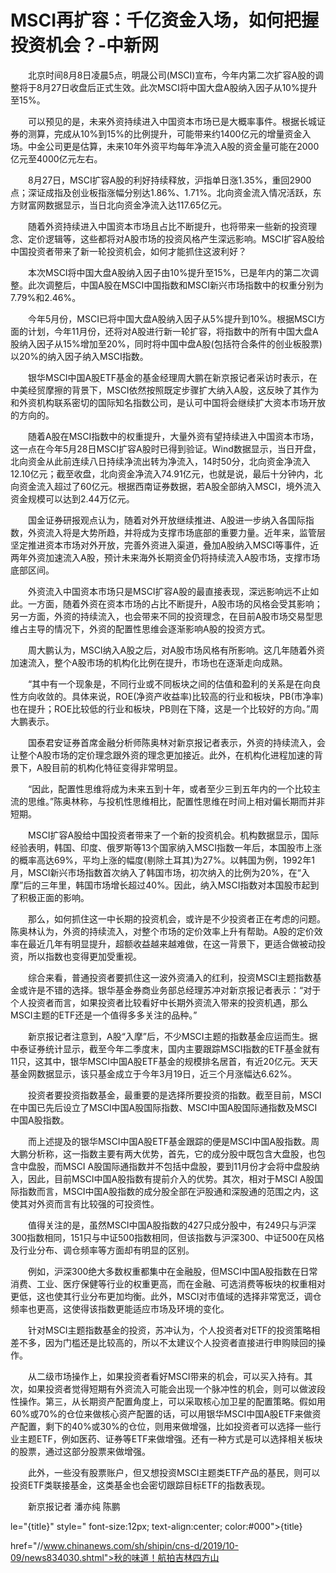 # MSCI再扩容：千亿资金入场，如何把握投资机会？-中新网

　　北京时间8月8日凌晨5点，明晟公司(MSCI)宣布，今年内第二次扩容A股的调整将于8月27日收盘后正式生效。此次MSCI将中国大盘A股纳入因子从10%提升至15%。

　　可以预见的是，未来外资持续进入中国资本市场已是大概率事件。根据长城证券的测算，完成从10%到15%的比例提升，可能带来约1400亿元的增量资金入场。中金公司更是估算，未来10年外资平均每年净流入A股的资金量可能在2000亿元至4000亿元左右。

　　8月27日，MSCI扩容A股的利好持续释放，沪指单日涨1.35%，重回2900点；深证成指及创业板指涨幅分别达1.86%、1.71%。北向资金流入情况活跃，东方财富网数据显示，当日北向资金净流入达117.65亿元。

　　随着外资持续进入中国资本市场且占比不断提升，也将带来一些新的投资理念、定价逻辑等，这些都将对A股市场的投资风格产生深远影响。MSCI扩容A股给中国投资者带来了新一轮投资机会，如何才能抓住这波利好？

　　本次MSCI将中国大盘A股纳入因子由10%提升至15%，已是年内的第二次调整。此次调整后，中国A股在MSCI中国指数和MSCI新兴市场指数中的权重分别为7.79%和2.46%。

　　今年5月份，MSCI已将中国大盘A股纳入因子从5%提升到10%。根据MSCI方面的计划，今年11月份，还将对A股进行新一轮扩容，将指数中的所有中国大盘A股纳入因子从15%增加至20%，同时将中国中盘A股(包括符合条件的创业板股票)以20%的纳入因子纳入MSCI指数。

　　银华MSCI中国A股ETF基金的基金经理周大鹏在新京报记者采访时表示，在中美经贸摩擦的背景下，MSCI依然按照既定步骤扩大纳入A股，这反映了其作为和外资机构联系密切的国际知名指数公司，是认可中国将会继续扩大资本市场开放的方向的。

　　随着A股在MSCI指数中的权重提升，大量外资有望持续进入中国资本市场，这一点在今年5月28日MSCI扩容A股时已得到验证。Wind数据显示，当日开盘，北向资金从此前连续八日持续净流出转为净流入，14时50分，北向资金净流入12.10亿元；截至收盘，北向资金净流入74.91亿元，也就是说，最后十分钟内，北向资金流入超过了60亿元。根据西南证券数据，若A股全部纳入MSCI，境外流入资金规模可以达到2.44万亿元。

　　国金证券研报观点认为，随着对外开放继续推进、A股进一步纳入各国际指数，外资流入将是大势所趋，并将成为支撑市场底部的重要力量。近年来，监管层坚定推进资本市场对外开放，完善外资进入渠道，叠加A股纳入MSCI等事件，近两年外资加速流入A股，预计未来海外长期资金仍将持续流入A股市场，支撑市场底部区间。

　　外资流入中国资本市场只是MSCI扩容A股的最直接表现，深远影响远不止如此。一方面，随着外资在资本市场的占比不断提升，A股市场的风格会受其影响；另一方面，外资的持续流入，也会带来不同的投资理念，在目前A股市场交易型思维占主导的情况下，外资的配置性思维会逐渐影响A股的投资方式。

　　周大鹏认为，MSCI纳入A股之后，对A股市场风格有所影响。这几年随着外资加速流入，整个A股市场的机构化比例在提升，市场也在逐渐走向成熟。

　　“其中有一个现象是，不同行业或不同板块之间的估值和盈利的关系是在向良性方向收敛的。具体来说，ROE(净资产收益率)比较高的行业和板块，PB(市净率)也在提升；ROE比较低的行业和板块，PB则在下降，这是一个比较好的方向。”周大鹏表示。

　　国泰君安证券首席金融分析师陈奥林对新京报记者表示，外资的持续流入，会让整个A股市场的定价理念跟外资的理念更加接近。此外，在机构化进程加速的背景下，A股目前的机构化特征变得非常明显。

　　“因此，配置性思维将成为未来五到十年，或者至少三到五年内的一个比较主流的思维。”陈奥林称，与投机性思维相比，配置性思维在时间上相对偏长期而并非短期。

　　MSCI扩容A股给中国投资者带来了一个新的投资机会。机构数据显示，国际经验表明，韩国、印度、俄罗斯等13个国家纳入MSCI指数一年后，本国股市上涨的概率高达69%，平均上涨的幅度(剔除土耳其)为27%。以韩国为例，1992年1月，MSCI新兴市场指数首次纳入了韩国市场，初次纳入的比例为20%，在“入摩”后的三年里，韩国市场增长超过40%。因此，纳入MSCI指数对本国股市起到了积极正面的影响。

　　那么，如何抓住这一中长期的投资机会，或许是不少投资者正在考虑的问题。陈奥林认为，外资的持续流入，对整个市场的定价效率上升有帮助。A股的定价效率在最近几年有明显提升，超额收益越来越难做，在这一背景下，更适合做被动投资，所以指数也变得更加受重视。

　　综合来看，普通投资者要抓住这一波外资涌入的红利，投资MSCI主题指数基金或许是不错的选择。银华基金券商业务部总经理苏冲对新京报记者表示：“对于个人投资者而言，如果投资者比较看好中长期外资流入带来的投资机遇，那么MSCI主题的ETF还是一个值得多多关注的品种。”

　　新京报记者注意到，A股“入摩”后，不少MSCI主题的指数基金应运而生。据中泰证券统计显示，截至今年二季度末，国内主要跟踪MSCI指数的ETF基金就有11只，这其中，银华MSCI中国A股ETF基金的规模排名居首，有近20亿元。天天基金网数据显示，该只基金成立于今年3月19日，近三个月涨幅达6.62%。

　　投资者要投资指数基金，最重要的是选择所要投资的指数。截至目前，MSCI在中国已先后设立了MSCI中国A股国际指数、MSCI中国A股国际通指数及MSCI中国A股指数。

　　而上述提及的银华MSCI中国A股ETF基金跟踪的便是MSCI中国A股指数。周大鹏分析称，这一指数主要有两大优势，首先，它的成分股中既包含大盘股，也包含中盘股，而MSCI A股国际通指数并不包括中盘股，要到11月份才会将中盘股纳入，因此，目前MSCI中国A股指数有提前介入的优势。其次，相对于MSCI A股国际指数而言，MSCI中国A股指数的成分股全部在沪股通和深股通的范围之内，这使其对外资而言有比较强的可投资性。

　　值得关注的是，虽然MSCI中国A股指数的427只成分股中，有249只与沪深300指数相同，151只与中证500指数相同，但该指数与沪深300、中证500在风格及行业分布、调仓频率等方面却有明显的区别。

　　例如，沪深300绝大多数权重都集中在金融股，但MSCI中国A股指数在日常消费、工业、医疗保健等行业的权重更高，而在金融、可选消费等板块的权重相对更低，这也使其行业分布更加均衡。此外，MSCI对市值域的选择非常宽泛，调仓频率也更高，这使得该指数更能适应市场及环境的变化。

　　针对MSCI主题指数基金的投资，苏冲认为，个人投资者对ETF的投资策略相差不多，因为门槛还是比较高的，所以不太建议个人投资者直接进行申购赎回的操作。

　　从二级市场操作上，如果投资者看好MSCI带来的机会，可以买入持有。其次，如果投资者觉得短期有外资流入可能会出现一个脉冲性的机会，则可以做波段性操作。第三，从长期资产配置角度上，可以采取核心加卫星的配置策略。假如用60%或70%的仓位来做核心资产配置的话，可以用银华MSCI中国A股ETF来做资产配置，剩下的40%或30%的仓位，则用来做增强，比如投资者可以选择一些行业主题ETF，例如医药、证券等ETF来做增强。还有一种方式是可以选择相关板块的股票，通过这部分股票来做增强。

　　此外，一些没有股票账户，但又想投资MSCI主题类ETF产品的基民，则可以投资ETF类联接基金，这类基金也会密切跟踪目标ETF的指数表现。

　　新京报记者 潘亦纯 陈鹏

le="{title}" style=" font-size:12px; text-align:center; color:#000">{title}

href="//www.chinanews.com/sh/shipin/cns-d/2019/10-09/news834030.shtml">秋的味道！航拍吉林四方山
